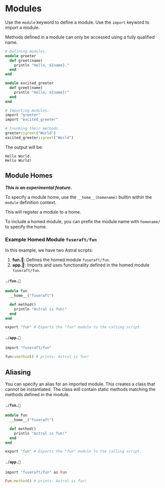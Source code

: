 # Modules

Use the `module` keyword to define a module. Use the `import` keyword to import a module.

Methods defined in a module can only be accessed using a fully qualified name.

```ruby
# Defining modules.
module greeter
  def greet(name)
    println "Hello, ${name}."
  end
end

module excited_greeter
  def greet(name)
    println "Hello, ${name}!"
  end
end

# Importing modules.
import "greeter"
import "excited_greeter"

# Invoking their methods.
greeter::greet("World")
excited_greeter::greet("World")
```

The output will be:
```
Hello World.
Hello World!
```

## Module Homes

***This is an experimental feature.***

To specify a module home, use the `__home__(homename)` builtin within the `module` definition context.

This will register a module to a home.

To include a homed module, you can prefix the module name with `homename/` to specify the home.

### Example Homed Module `fuseraft/fun`

In this example, we have two Astral scripts:
1. **fun.🚀**: Defines the homed module `fuseraft/fun`.
2. **app.🚀**: Imports and uses functionality defined in the homed module `fuseraft/fun`.

#### `./fun.🚀`
```ruby
module fun
  __home__("fuseraft")

  def method()
    println "Astral is fun!"
  end
end

export "fun" # Exports the "fun" module to the calling script.
```

#### `./app.🚀`
```ruby
import "fuseraft/fun"

fun::method() # prints: Astral is fun!
```

## Aliasing

You can specify an alias for an imported module. This creates a class that cannot be instantiated. The class will contain static methods matching the methods defined in the module. 

#### `./fun.🚀`
```ruby
module fun
  __home__("fuseraft")

  def method()
    println "Astral is fun!"
  end
end

export "fun" # Exports the "fun" module to the calling script.
```

#### `./app.🚀`
```ruby
import "fuseraft/fun" as Fun

Fun.method() # prints: Astral is fun!
```